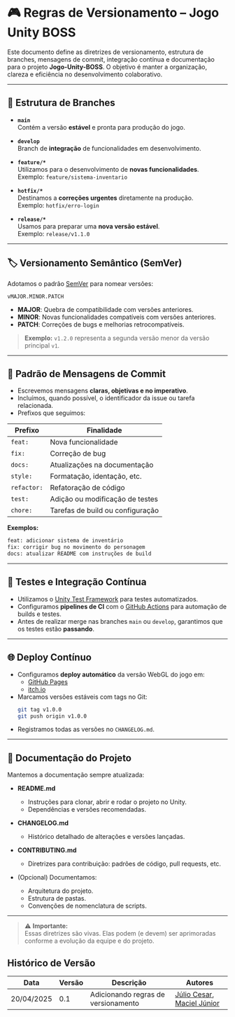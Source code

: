 
# 🎮 Regras de Versionamento – Jogo Unity BOSS

Este documento define as diretrizes de versionamento, estrutura de branches, mensagens de commit, integração contínua e documentação para o projeto **Jogo-Unity-BOSS**. O objetivo é manter a organização, clareza e eficiência no desenvolvimento colaborativo.

---

## 📁 Estrutura de Branches

- **`main`**  
  Contém a versão **estável** e pronta para produção do jogo.

- **`develop`**  
  Branch de **integração** de funcionalidades em desenvolvimento.

- **`feature/*`**  
  Utilizamos para o desenvolvimento de **novas funcionalidades**.  
  Exemplo: `feature/sistema-inventario`

- **`hotfix/*`**  
  Destinamos a **correções urgentes** diretamente na produção.  
  Exemplo: `hotfix/erro-login`

- **`release/*`**  
  Usamos para preparar uma **nova versão estável**.  
  Exemplo: `release/v1.1.0`

---

## 🏷️ Versionamento Semântico (SemVer)

Adotamos o padrão [SemVer](https://semver.org/lang/pt-BR/) para nomear versões:

```
vMAJOR.MINOR.PATCH
```

- **MAJOR**: Quebra de compatibilidade com versões anteriores.
- **MINOR**: Novas funcionalidades compatíveis com versões anteriores.
- **PATCH**: Correções de bugs e melhorias retrocompatíveis.

> **Exemplo:** `v1.2.0` representa a segunda versão menor da versão principal `v1`.

---

## 📝 Padrão de Mensagens de Commit

- Escrevemos mensagens **claras, objetivas e no imperativo**.
- Incluímos, quando possível, o identificador da issue ou tarefa relacionada.
- Prefixos que seguimos:

| Prefixo | Finalidade                         |
|--------|------------------------------------|
| `feat:` | Nova funcionalidade                |
| `fix:`  | Correção de bug                   |
| `docs:` | Atualizações na documentação      |
| `style:`| Formatação, identação, etc.       |
| `refactor:` | Refatoração de código         |
| `test:` | Adição ou modificação de testes   |
| `chore:`| Tarefas de build ou configuração  |

**Exemplos:**
```bash
feat: adicionar sistema de inventário
fix: corrigir bug no movimento do personagem
docs: atualizar README com instruções de build
```

---

## 🧪 Testes e Integração Contínua

- Utilizamos o [Unity Test Framework](https://docs.unity3d.com/Packages/com.unity.test-framework@1.1/manual/index.html) para testes automatizados.
- Configuramos **pipelines de CI** com o [GitHub Actions](https://github.com/features/actions) para automação de builds e testes.
- Antes de realizar merge nas branches `main` ou `develop`, garantimos que os testes estão **passando**.

---

## 🌐 Deploy Contínuo

- Configuramos **deploy automático** da versão WebGL do jogo em:
  - [GitHub Pages](https://pages.github.com/)
  - [itch.io](https://itch.io/)
- Marcamos versões estáveis com tags no Git:
  ```bash
  git tag v1.0.0
  git push origin v1.0.0
  ```
- Registramos todas as versões no `CHANGELOG.md`.

---

## 📄 Documentação do Projeto

Mantemos a documentação sempre atualizada:

- **README.md**
  - Instruções para clonar, abrir e rodar o projeto no Unity.
  - Dependências e versões recomendadas.

- **CHANGELOG.md**
  - Histórico detalhado de alterações e versões lançadas.

- **CONTRIBUTING.md**
  - Diretrizes para contribuição: padrões de código, pull requests, etc.

- (Opcional) Documentamos:
  - Arquitetura do projeto.
  - Estrutura de pastas.
  - Convenções de nomenclatura de scripts.

---

> ⚠️ **Importante:**  
> Essas diretrizes são vivas. Elas podem (e devem) ser aprimoradas conforme a evolução da equipe e do projeto.

## Histórico de Versão

|Data|Versão|Descrição|Autores|
|--|--|--|--|
|20/04/2025|0.1|Adicionando regras de versionamento|[Júlio Cesar](https://github.com/Julio1099), [Maciel Júnior](https://github.com/macieljuniormax)|